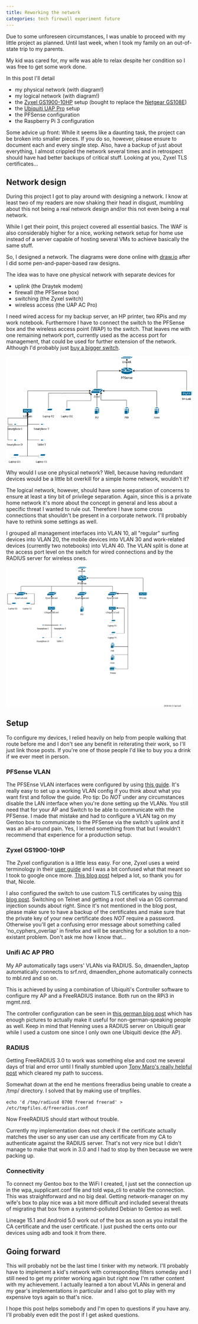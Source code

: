 ```yaml
---
title: Reworking the network
categories: tech firewall experiment future
---
```


Due to some unforeseen circumstances, I was unable to proceed with my little
project as planned. Until last week, when I took my family on an out-of-state
trip to my parents.

My kid was cared for, my wife was able to relax despite her condition so I was
free to get some work done.

In this post I'll detail

 * my physical network (with diagram!)
 * my logical network (with diagram!)
 * the [Zyxel GS1900-10HP](https://www.amazon.de/Zyxel-8-Port-Gigabit-Managed-Switch/dp/B0189ZRSMK) setup (bought to replace the [Netgear GS108E](https://www.amazon.de/Netgear-GS108E-300PES-Managed-konfigurierbar-deutscher/dp/B00MYYTP3S))
 * the [Ubiquiti UAP Pro](https://www.amazon.de/Ubiquiti-UAP-AC-PRO-Networks-wei%C3%9F/dp/B016XYQ3WK) setup
 * the PFSense configuration
 * the Raspberry Pi 3 configuration

Some advice up front: While it seems like a daunting task, the project can be
broken into smaller pieces. If you do so, however, please ensure to document
each and every single step. Also, have a backup of just about everything, I
almost crippled the network several times and in retrospect should have had
better backups of critical stuff. Looking at you, Zyxel TLS certificates...

## Network design
During this project I got to play around with designing a network. I know at
least two of my readers are now shaking their head in disgust, mumbling about
this not being a real network design and/or this not even being a real network.

While I get their point, this project covered all essential basics. The WAF is
also considerably higher for a nice, working network setup for home use instead
of a server capable of hosting several VMs to achieve basically the same stuff.

So, I designed a network. The diagrams were done online with
[draw.io](https://draw.io) after I did some pen-and-paper-based raw designs.

The idea was to have one physical network with separate devices for

 * uplink (the Draytek modem)
 * firewall (the PFSense box)
 * switching (the Zyxel switch)
 * wireless access (the UAP AC Pro)

I need wired access for my backup server, an HP printer, two RPis and my work
notebook. Furthermore I have to connect the switch to the PFSense box and the
wireless access point (WAP) to the switch. That leaves me with one remaining
network port, currently used as the access port for management, that could be
used for further extension of the network. Although I'd probably just [buy a
bigger switch](https://www.youtube.com/watch?v=QT9BeGNnCqw).

<img src='images/phys.nrd.png' alt='physical network layout' class='inline'>

Why would I use one physical network? Well, because having redundant devices
would be a little bit overkill for a simple home network, wouldn't it?

The logical network, however, should have some separation of concerns to ensure
at least a tiny bit of privilege separation. Again, since this is a private home
network it's more about the concept in general and less about a specific threat
I wanted to rule out. Therefore I have some cross connections that shouldn't be
present in a corporate network. I'll probably have to rethink some settings as
well.

I grouped all management interfaces into VLAN 10, all "regular" surfing devices
into VLAN 20, the mobile devices into VLAN 30 and work-related devices
(currently two notebooks) into VLAN 40. The VLAN split is done at the access
port level on the switch for wired connections and by the RADIUS server for
wireless ones.

<img src='images/lgcl.nrd.png' alt='logical network layout' class='inline'>

## Setup

To configure my devices, I relied heavily on help from people walking that route
before me and I don't see any benefit in reiterating their work, so I'll just
link those posts. If you're one of those people I'd like to buy you a drink if
we ever meet in person.

### PFSense VLAN
The PFSEnse VLAN interfaces were configured by using [this
guide](https://www.highlnk.com/2014/06/configuring-vlans-on-pfsense/). It's
really easy to set up a working VLAN config if you think about what you want
first and follow the guide. Pro tip: Do *NOT* under any circumstances disable
the LAN interface when you're done setting up the VLANs. You still need that for
your AP and Switch to be able to communicate with the PFSense. I made that
mistake and had to configure a VLAN tag on my Gentoo box to communicate to the
PFSense via the switch's uplink and it was an all-around pain. Yes, I lerned
something from that but I wouldn't recommend that experience for a production
setup.

### Zyxel GS1900-10HP
The Zyxel configuration is a little less easy. For one, Zyxel uses a weird
terminology in their [user
guide](ftp://ftp.zyxel.com/GS1900-8/user_guide/GS1900-8_V2.1_Ed1.pdf) and I was
a bit confused what that meant so I took to google once more. [This blog
post](https://codebeta.com/vlans-and-the-zyxel-gs1900-16-6b1eecd0632?gi=777555a90c72)
helped a lot, so thank you for that, Nicole.

I also configured the switch to use custom TLS certificates by using [this blog
post](https://hansmi.ch/articles/zyxel-gs1900-tls-cert). Switching on Telnet and
getting a root shell via an OS command injection sounds about right. Since it's
not mentioned in the blog post, please make sure to have a backup of the
certificates and make sure that the private key of your new certificate does
*NOT* require a password. Otherwise you'll get a confusing error message about
something called 'no_cyphers_overlap' in firefox and will be searching for a
solution to a non-existant problem. Don't ask me how I know that...

### Unifi AC AP PRO
My AP automatically tags users' VLANs via RADIUS. So, dmaendlen_laptop
automatically connects to srf.nrd, dmaendlen_phone automatically connects to
mbl.nrd and so on. 

This is achieved by using a combination of Ubiquiti's Controller software to
configure my AP and a FreeRADIUS instance. Both run on the RPi3 in mgmt.nrd.

The controller configuration can be seen in [this german blog
post](https://blog.andreseck.de/2017/05/unifi-radius-authentifizierung-mit-vlan-zuordnung/)
which has enough pictures to actually make it useful for non-german-speaking
people as well. Keep in mind that Henning uses a RADIUS server on Ubiquiti gear
while I used a custom one since I only own one Ubiquiti device (the AP).

### RADIUS
Getting FreeRADIUS 3.0 to work was something else and cost me several days of
trial and error until I finally stumbled upon [Tony Maro's really helpful
post](https://www.ossramblings.com/RADIUS-3.X-Server-on-Ubuntu-14.04-for-WIFI-Auth)
which cleared my path to success.

Somewhat down at the end he mentions freeradius being unable to create a /tmp/
directory. I solved that by making use of tmpfiles.

```
echo 'd /tmp/radiusd 0700 freerad freerad' > /etc/tmpfiles.d/freeradius.conf
```

Now FreeRADIUS should start without trouble.

Currently my implementation does not check if the certificate actually matches
the user so any user can use any certificate from my CA to authenticate against
the RADIUS server. That's not very nice but I didn't manage to make that work in
3.0 and I had to stop by then because we were packing up.

### Connectivity
To connect my Gentoo box to the WiFi I created, I just set the connection up in
the wpa_supplicant.conf file and told wpa_cli to enable the connection. This was
straightforward and no big deal. Getting network-manager on my wife's box to
play nice was a bit more difficult and included several threats of migrating
that box from a systemd-polluted Debian to Gentoo as well.

Lineage 15.1 and Android 5.0 work out of the box as soon as you install the CA
certificate and the user certificate. I just pushed the certs onto our devices
using adb and took it from there.

## Going forward
This will probably not be the last time I tinker with my network. I'll probably
have to implement a kid's network with corresponding filters someday and I still
need to get my printer working again but right now I'm rather content with my
achievement. I actually learned a ton about VLANs in general and my gear's
implementations in particular and I also got to play with my expensive toys
again so that's nice.

I hope this post helps somebody and I'm open to questions if you have any. I'll
probably even edit the post if I get asked questions.
